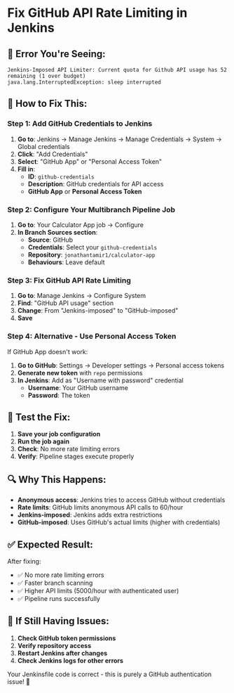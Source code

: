 # Fix GitHub API Rate Limiting in Jenkins

## 🚨 **Error You're Seeing:**
```
Jenkins-Imposed API Limiter: Current quota for Github API usage has 52 remaining (1 over budget)
java.lang.InterruptedException: sleep interrupted
```

## 🔧 **How to Fix This:**

### **Step 1: Add GitHub Credentials to Jenkins**

1. **Go to**: Jenkins → Manage Jenkins → Manage Credentials → System → Global credentials
2. **Click**: "Add Credentials"
3. **Select**: "GitHub App" or "Personal Access Token"
4. **Fill in**:
   - **ID**: `github-credentials`
   - **Description**: GitHub credentials for API access
   - **GitHub App** or **Personal Access Token**

### **Step 2: Configure Your Multibranch Pipeline Job**

1. **Go to**: Your Calculator App job → Configure
2. **In Branch Sources section**:
   - **Source**: GitHub
   - **Credentials**: Select your `github-credentials`
   - **Repository**: `jonathantamir1/calculator-app`
   - **Behaviours**: Leave default

### **Step 3: Fix GitHub API Rate Limiting**

1. **Go to**: Manage Jenkins → Configure System
2. **Find**: "GitHub API usage" section
3. **Change**: From "Jenkins-imposed" to "GitHub-imposed"
4. **Save**

### **Step 4: Alternative - Use Personal Access Token**

If GitHub App doesn't work:

1. **Go to GitHub**: Settings → Developer settings → Personal access tokens
2. **Generate new token** with `repo` permissions
3. **In Jenkins**: Add as "Username with password" credential
   - **Username**: Your GitHub username
   - **Password**: The token

## 🧪 **Test the Fix:**

1. **Save your job configuration**
2. **Run the job again**
3. **Check**: No more rate limiting errors
4. **Verify**: Pipeline stages execute properly

## 🔍 **Why This Happens:**

- **Anonymous access**: Jenkins tries to access GitHub without credentials
- **Rate limits**: GitHub limits anonymous API calls to 60/hour
- **Jenkins-imposed**: Jenkins adds extra restrictions
- **GitHub-imposed**: Uses GitHub's actual limits (higher with credentials)

## ✅ **Expected Result:**

After fixing:
- ✅ No more rate limiting errors
- ✅ Faster branch scanning
- ✅ Higher API limits (5000/hour with authenticated user)
- ✅ Pipeline runs successfully

## 🚨 **If Still Having Issues:**

1. **Check GitHub token permissions**
2. **Verify repository access**
3. **Restart Jenkins after changes**
4. **Check Jenkins logs for other errors**

Your Jenkinsfile code is correct - this is purely a GitHub authentication issue! 🎯
